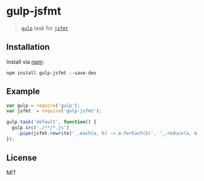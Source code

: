 # gulp-jsfmt

> [`gulp`](http://gulpjs.com/) task for [`jsfmt`](https://github.com/rdio/jsfmt)

## Installation
Install via [npm](https://npmjs.org/package/gulp-jsfmt):
```
npm install gulp-jsfmt --save-dev
```

## Example
```js
var gulp = require('gulp');
var jsfmt  = require('gulp-jsfmt');

gulp.task('default', function() {
  gulp.src('./**/*.js')
    .pipe(jsfmt.rewrite('_.each(a, b) -> a.forEach(b)', '_.reduce(a, b, c) -> a.reduce(b, c)'));
});
```

## License
MIT